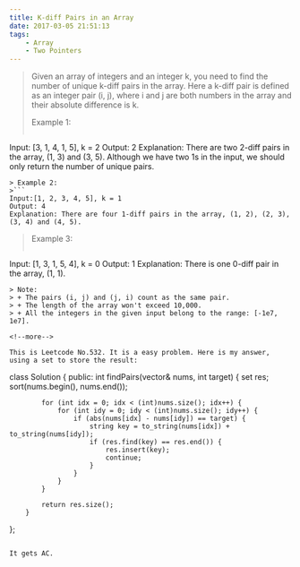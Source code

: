 ```yaml
---
title: K-diff Pairs in an Array
date: 2017-03-05 21:51:13
tags:
    - Array
    - Two Pointers
---
```


> Given an array of integers and an integer k, you need to find the number of unique k-diff pairs in the array. Here a k-diff pair is defined as an integer pair (i, j), where i and j are both numbers in the array and their absolute difference is k.
>
> Example 1:
>```
Input: [3, 1, 4, 1, 5], k = 2
Output: 2
Explanation: There are two 2-diff pairs in the array, (1, 3) and (3, 5).
            Although we have two 1s in the input, we should only return the number of unique pairs.
```
> Example 2:
>```
Input:[1, 2, 3, 4, 5], k = 1
Output: 4
Explanation: There are four 1-diff pairs in the array, (1, 2), (2, 3), (3, 4) and (4, 5).
```
> Example 3:
>```
Input: [1, 3, 1, 5, 4], k = 0
Output: 1
Explanation: There is one 0-diff pair in the array, (1, 1).
```
> Note:
> + The pairs (i, j) and (j, i) count as the same pair.
> + The length of the array won't exceed 10,000.
> + All the integers in the given input belong to the range: [-1e7, 1e7].

<!--more-->

This is Leetcode No.532. It is a easy problem. Here is my answer, using a set to store the result:

```
class Solution {
    public:
        int findPairs(vector<int>& nums, int target) {
            set<string> res;
            sort(nums.begin(), nums.end());

            for (int idx = 0; idx < (int)nums.size(); idx++) {
                for (int idy = 0; idy < (int)nums.size(); idy++) {
                    if (abs(nums[idx] - nums[idy]) == target) {
                        string key = to_string(nums[idx]) + to_string(nums[idy]);
                        if (res.find(key) == res.end()) {
                            res.insert(key);
                            continue;
                        }
                    }
                }
            }

            return res.size();
        }
};
```

It gets AC.
